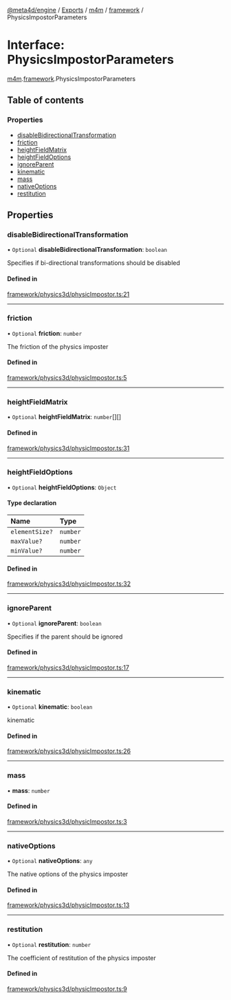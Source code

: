 [@meta4d/engine](../README.md) / [Exports](../modules.md) / [m4m](../modules/m4m.md) / [framework](../modules/m4m.framework.md) / PhysicsImpostorParameters

# Interface: PhysicsImpostorParameters

[m4m](../modules/m4m.md).[framework](../modules/m4m.framework.md).PhysicsImpostorParameters

## Table of contents

### Properties

- [disableBidirectionalTransformation](m4m.framework.PhysicsImpostorParameters.md#disablebidirectionaltransformation)
- [friction](m4m.framework.PhysicsImpostorParameters.md#friction)
- [heightFieldMatrix](m4m.framework.PhysicsImpostorParameters.md#heightfieldmatrix)
- [heightFieldOptions](m4m.framework.PhysicsImpostorParameters.md#heightfieldoptions)
- [ignoreParent](m4m.framework.PhysicsImpostorParameters.md#ignoreparent)
- [kinematic](m4m.framework.PhysicsImpostorParameters.md#kinematic)
- [mass](m4m.framework.PhysicsImpostorParameters.md#mass)
- [nativeOptions](m4m.framework.PhysicsImpostorParameters.md#nativeoptions)
- [restitution](m4m.framework.PhysicsImpostorParameters.md#restitution)

## Properties

### disableBidirectionalTransformation

• `Optional` **disableBidirectionalTransformation**: `boolean`

Specifies if bi-directional transformations should be disabled

#### Defined in

[framework/physics3d/physicImpostor.ts:21](https://github.com/meta4d-me/meta4d-engine/blob/cf6bfe6/src/framework/physics3d/physicImpostor.ts#L21)

___

### friction

• `Optional` **friction**: `number`

The friction of the physics imposter

#### Defined in

[framework/physics3d/physicImpostor.ts:5](https://github.com/meta4d-me/meta4d-engine/blob/cf6bfe6/src/framework/physics3d/physicImpostor.ts#L5)

___

### heightFieldMatrix

• `Optional` **heightFieldMatrix**: `number`[][]

#### Defined in

[framework/physics3d/physicImpostor.ts:31](https://github.com/meta4d-me/meta4d-engine/blob/cf6bfe6/src/framework/physics3d/physicImpostor.ts#L31)

___

### heightFieldOptions

• `Optional` **heightFieldOptions**: `Object`

#### Type declaration

| Name | Type |
| :------ | :------ |
| `elementSize?` | `number` |
| `maxValue?` | `number` |
| `minValue?` | `number` |

#### Defined in

[framework/physics3d/physicImpostor.ts:32](https://github.com/meta4d-me/meta4d-engine/blob/cf6bfe6/src/framework/physics3d/physicImpostor.ts#L32)

___

### ignoreParent

• `Optional` **ignoreParent**: `boolean`

Specifies if the parent should be ignored

#### Defined in

[framework/physics3d/physicImpostor.ts:17](https://github.com/meta4d-me/meta4d-engine/blob/cf6bfe6/src/framework/physics3d/physicImpostor.ts#L17)

___

### kinematic

• `Optional` **kinematic**: `boolean`

kinematic

#### Defined in

[framework/physics3d/physicImpostor.ts:26](https://github.com/meta4d-me/meta4d-engine/blob/cf6bfe6/src/framework/physics3d/physicImpostor.ts#L26)

___

### mass

• **mass**: `number`

#### Defined in

[framework/physics3d/physicImpostor.ts:3](https://github.com/meta4d-me/meta4d-engine/blob/cf6bfe6/src/framework/physics3d/physicImpostor.ts#L3)

___

### nativeOptions

• `Optional` **nativeOptions**: `any`

The native options of the physics imposter

#### Defined in

[framework/physics3d/physicImpostor.ts:13](https://github.com/meta4d-me/meta4d-engine/blob/cf6bfe6/src/framework/physics3d/physicImpostor.ts#L13)

___

### restitution

• `Optional` **restitution**: `number`

The coefficient of restitution of the physics imposter

#### Defined in

[framework/physics3d/physicImpostor.ts:9](https://github.com/meta4d-me/meta4d-engine/blob/cf6bfe6/src/framework/physics3d/physicImpostor.ts#L9)
